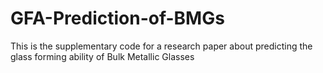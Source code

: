 # GFA-Prediction-of-BMGs
This is the supplementary code for a research paper about predicting the glass forming ability of Bulk Metallic Glasses
